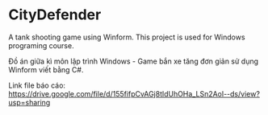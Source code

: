 # CityDefender
A tank shooting game using Winform. This project is used for Windows programing course.

Đồ án giữa kì môn lập trình Windows - Game bắn xe tăng đơn giản sử dụng Winform viết bằng C#.

Link file báo cáo: https://drive.google.com/file/d/155fifpCvAGj8tldUhOHa_LSn2Aol--ds/view?usp=sharing

